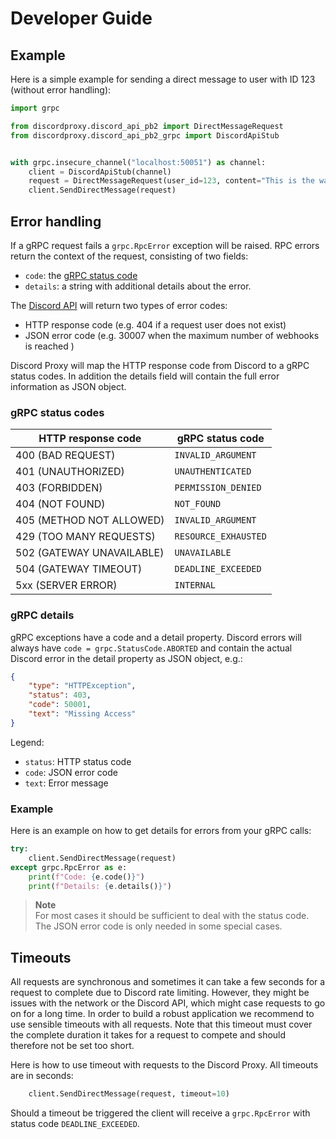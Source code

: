 # Developer Guide

## Example

Here is a simple example for sending a direct message to user with ID 123 (without error handling):

```python
import grpc

from discordproxy.discord_api_pb2 import DirectMessageRequest
from discordproxy.discord_api_pb2_grpc import DiscordApiStub


with grpc.insecure_channel("localhost:50051") as channel:
    client = DiscordApiStub(channel)
    request = DirectMessageRequest(user_id=123, content="This is the way")
    client.SendDirectMessage(request)

```

## Error handling

If a gRPC request fails a `grpc.RpcError` exception will be raised. RPC errors return the context of the request, consisting of two fields:

- `code`: the [gRPC status code](https://grpc.github.io/grpc/core/md_doc_statuscodes.html)
- `details`: a string with additional details about the error.

The [Discord API](https://discord.com/developers/docs/topics/opcodes-and-status-codes) will return two types of error codes:

- HTTP response code (e.g. 404 if a request user does not exist)
- JSON error code (e.g. 30007 when the maximum number of webhooks is reached )

Discord Proxy will map the HTTP response code from Discord to a gRPC status codes. In addition the details field will contain the full error information as JSON object.

### gRPC status codes

HTTP response code | gRPC status code
-- | --
400 (BAD REQUEST) | `INVALID_ARGUMENT`
401 (UNAUTHORIZED) | `UNAUTHENTICATED`
403 (FORBIDDEN) | `PERMISSION_DENIED`
404 (NOT FOUND) | `NOT_FOUND`
405 (METHOD NOT ALLOWED) | `INVALID_ARGUMENT`
429 (TOO MANY REQUESTS) | `RESOURCE_EXHAUSTED`
502 (GATEWAY UNAVAILABLE) | `UNAVAILABLE`
504 (GATEWAY TIMEOUT) | `DEADLINE_EXCEEDED`
5xx (SERVER ERROR) | `INTERNAL`

### gRPC details

gRPC exceptions have a code and a detail property. Discord errors will always have `code = grpc.StatusCode.ABORTED` and contain the actual Discord error in the detail property as JSON object, e.g.:

```json
{
    "type": "HTTPException",
    "status": 403,
    "code": 50001,
    "text": "Missing Access"
}
```

Legend:

- `status`: HTTP status code
- `code`: JSON error code
- `text`: Error message

### Example

Here is an example on how to get details for errors from your gRPC calls:

```python
try:
    client.SendDirectMessage(request)
except grpc.RpcError as e:
    print(f"Code: {e.code()}")
    print(f"Details: {e.details()}")
```

> **Note**<br>For most cases it should be sufficient to deal with the status code. The JSON error code is only needed in some special cases.

## Timeouts

All requests are synchronous and sometimes it can take a few seconds for a request to complete due to Discord rate limiting. However, they might be issues with the network or the Discord API, which might case requests to go on for a long time. In order to build a robust application we recommend to use sensible timeouts with all requests. Note that this timeout must cover the complete duration it takes for a request to compete and should therefore not be set too short.

Here is how to use timeout with requests to the Discord Proxy. All timeouts are in seconds:

```Python
    client.SendDirectMessage(request, timeout=10)
```

Should a timeout be triggered the client will receive a `grpc.RpcError` with status code `DEADLINE_EXCEEDED`.
